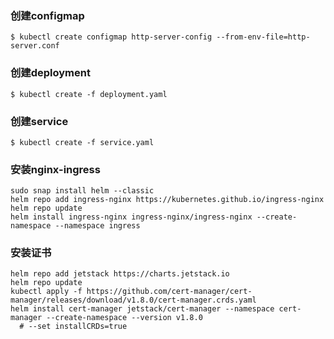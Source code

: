 ### 创建configmap
```shell
$ kubectl create configmap http-server-config --from-env-file=http-server.conf
```

### 创建deployment
```shell
$ kubectl create -f deployment.yaml
```

### 创建service
```shell
$ kubectl create -f service.yaml
```

### 安装nginx-ingress
```shell
sudo snap install helm --classic
helm repo add ingress-nginx https://kubernetes.github.io/ingress-nginx
helm repo update
helm install ingress-nginx ingress-nginx/ingress-nginx --create-namespace --namespace ingress
```

### 安装证书
```shell
helm repo add jetstack https://charts.jetstack.io
helm repo update
kubectl apply -f https://github.com/cert-manager/cert-manager/releases/download/v1.8.0/cert-manager.crds.yaml
helm install cert-manager jetstack/cert-manager --namespace cert-manager --create-namespace --version v1.8.0
  # --set installCRDs=true
```